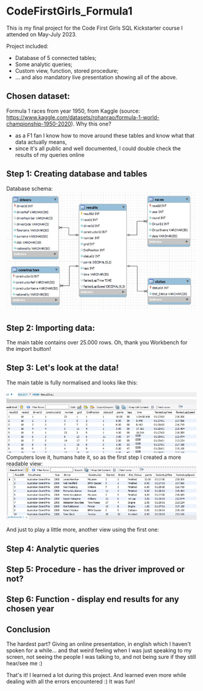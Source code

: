 # CodeFirstGirls_Formula1
This is my final project for the Code First Girls SQL Kickstarter course I attended on May-July 2023.

Project included:
- Database of 5 connected tables;
- Some analytic queries;
- Custom view, function, stored procedure;
- ... and also mandatory live presentation showing all of the above.

## Chosen dataset:
Formula 1 races from year 1950, from Kaggle (source: https://www.kaggle.com/datasets/rohanrao/formula-1-world-championship-1950-2020).
Why this one?
- as a F1 fan I know how to move around these tables and know what that data actually means,
- since it's all public and well documented, I could double check the results of my queries online

## Step 1: Creating database and tables<br>
Database schema:<br>
![alt text](https://github.com/jusjag/CodeFirstGirls_Formula1/blob/main/Project_Screenshots/F1_Schema.jpg)

## Step 2: Importing data:
The main table contains over 25.000 rows. Oh, thank you Workbench for the import button!

## Step 3: Let's look at the data!<br>
The main table is fully normalised and looks like this:<br>
<br>
![alt text](https://github.com/jusjag/CodeFirstGirls_Formula1/blob/main/Project_Screenshots/Results_Table.jpg)
<br>
Computers love it, humans hate it, so as the first step I created a more readable view:<br>
![alt text](https://github.com/jusjag/CodeFirstGirls_Formula1/blob/main/Project_Screenshots/1.1.View1-output.jpg)

And just to play a little more, another view using the first one:

## Step 4: Analytic queries


## Step 5: Procedure - has the driver improved or not?


## Step 6: Function - display end results for any chosen year

## Conclusion<br>
The hardest part? Giving an online presentation, in english which I haven't spoken for a while... and that weird feeling when I was just speaking to my screen, not seeing the people I was talking to, and not being sure if they still hear/see me :)

That's it!
I learned a lot during this project. And learned even more while dealing with all the errors encountered :)
It was fun!
